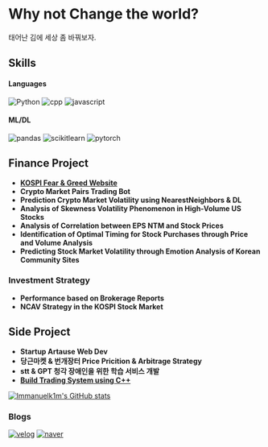 # Why not Change the world?
태어난 김에 세상 좀 바꿔보자.

## Skills
#### Languages
![Python](https://img.shields.io/badge/Python-3776AB.svg?&style=for-the-badge&logo=Python&logoColor=white)
![cpp](https://img.shields.io/badge/c++-00599C.svg?&style=for-the-badge&logo=cplusplus&logoColor=white)
![javascript](https://img.shields.io/badge/javascript-F7DF1E.svg?&style=for-the-badge&logo=javascript&logoColor=white)

#### ML/DL
![pandas](https://img.shields.io/badge/pandas-150458.svg?&style=for-the-badge&logo=pandas&logoColor=white)
![scikitlearn](https://img.shields.io/badge/scikitlearn-F7931E.svg?&style=for-the-badge&logo=scikitlearn&logoColor=white)
![pytorch](https://img.shields.io/badge/pytorch-EE4C2C.svg?&style=for-the-badge&logo=pytorch&logoColor=white)


## Finance Project
- [**KOSPI Fear & Greed Website**](https://kospi-fear-greed-index.co.kr/)
- **Crypto Market Pairs Trading Bot**
- **Prediction Crypto Market Volatility using NearestNeighbors & DL**
- **Analysis of Skewness Volatility Phenomenon in High-Volume US Stocks**
- **Analysis of Correlation between EPS NTM and Stock Prices**
- **Identification of Optimal Timing for Stock Purchases through Price and Volume Analysis**
- **Predicting Stock Market Volatility through Emotion Analysis of Korean Community Sites**

### Investment Strategy
- **Performance based on Brokerage Reports**
- **NCAV Strategy in the KOSPI Stock Market**

### 

## Side Project
- **Startup Artause Web Dev** 
- **당근마켓 & 번개장터 Price Pricition & Arbitrage Strategy** 
- **stt & GPT 청각 장애인을 위한 학습 서비스 개발**
- [**Build Trading System using C++**](https://github.com/2023OSSLteam/StockTrading)
  
[![Immanuelk1m's GitHub stats](https://github-readme-stats.vercel.app/api?username=immanuelk1m)](https://github.com/anuraghazra/github-readme-stats)

### Blogs
[![velog](https://img.shields.io/badge/velog-20C997.svg?&style=for-the-badge&logo=velog&logoColor=white)](https://velog.io/@immanuelk1m)
[![naver](https://img.shields.io/badge/naver-03C75A.svg?&style=for-the-badge&logo=naver&logoColor=white)](https://blog.naver.com/kse0119)
